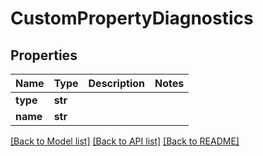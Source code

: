 # CustomPropertyDiagnostics

## Properties
Name | Type | Description | Notes
------------ | ------------- | ------------- | -------------
**type** | **str** |  | 
**name** | **str** |  | 

[[Back to Model list]](../README.md#documentation-for-models) [[Back to API list]](../README.md#documentation-for-api-endpoints) [[Back to README]](../README.md)

